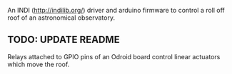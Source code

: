 An INDI (http://indilib.org/) driver and arduino firmware to control a roll off roof of an astronomical observatory.

## TODO: UPDATE README

Relays attached to GPIO pins of an Odroid board control linear actuators which move the roof.
